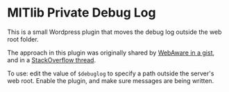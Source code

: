 # MITlib Private Debug Log

This is a small Wordpress plugin that moves the debug log outside the web root folder.

The approach in this plugin was originally shared by [WebAware in a gist](https://gist.github.com/webaware/4969753), and in a [StackOverflow thread](https://wordpress.stackexchange.com/a/84171).

To use: edit the value of `$debuglog` to specify a path outside the server's web root. Enable the plugin, and make sure messages are being written.
